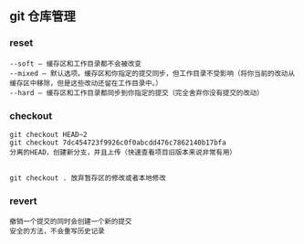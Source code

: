 ## git 仓库管理
### reset
    --soft – 缓存区和工作目录都不会被改变
    --mixed – 默认选项。缓存区和你指定的提交同步，但工作目录不受影响（将你当前的改动从缓存区中移除，但是这些改动还留在工作目录中。）
    --hard – 缓存区和工作目录都同步到你指定的提交（完全舍弃你没有提交的改动）


### checkout
    git checkout HEAD~2
    git checkout 7dc454723f9926c0f0abcdd476c7862140b17bfa
    分离的HEAD，创建新分支，并且上传（快速查看项目旧版本来说非常有用）


    git checkout . 放弃暂存区的修改或者本地修改


### revert
    撤销一个提交的同时会创建一个新的提交
    安全的方法，不会重写历史记录
    
